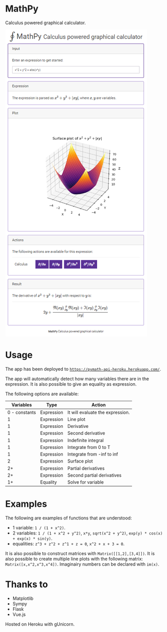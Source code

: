# MathPy

Calculus powered graphical calculator.

![Example](screenshots/ex1.png)

# Usage

The app has been deployed to [`https://pymath-api-heroku.herokuapp.com/`](https://pymath-api-heroku.herokuapp.com/).

The app will automatically detect how many variables there are in the expression. It is also possible to give an equality as expression.

The following options are available:

|Variables|Type|Action|
|--|--|--|
|0 - constants|Expression|It will evaluate the expression.|
|1|Expression|Line plot|
|1|Expression|Derivative|
|1|Expression|Second derivative|
|1|Expression|Indefinite integral|
|1|Expression|Integrate from 0 to T|
|1|Expression|Integrate from -inf to inf|
|2|Expression|Surface plot|
|2+|Expression|Partial derivatives|
|2+|Expression|Second partial derivatives|
|1+|Equality|Solve for variable|

# Examples

The following are examples of functions that are understood:

 * 1 variable: `1 / (1 + x^2)`.
 * 2 variables: `1 / (1 + x^2 + y^2)`, `x*y`, `sqrt(x^2 + y^2)`, `exp(y) * cos(x) + exp(x) * sin(y)`.
 * equalities: `z^3 + z^2 + z^1 + z = 0`, `x^2 + x + 3 = 0`.

It is also possible to construct matrices with `Matrix([[1,2],[3,4]])`. It is also possible to create multiple line plots with the following matrix: `Matrix([x,x^2,x^3,x^4])`. Imaginairy numbers can be declared with `im(x)`.

# Thanks to

 * Matplotlib
 * Sympy
 * Flask
 * Vue.js

Hosted on Heroku with gUnicorn.
